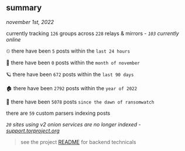 
## summary
_november 1st, 2022_

currently tracking `126` groups across `228` relays & mirrors - _`103` currently online_

⏲ there have been `5` posts within the `last 24 hours`

🦈 there have been `0` posts within the `month of november`

🪐 there have been `672` posts within the `last 90 days`

🏚 there have been `2792` posts within the `year of 2022`

🦕 there have been `5078` posts `since the dawn of ransomwatch`

there are `59` custom parsers indexing posts

_`20` sites using v2 onion services are no longer indexed - [support.torproject.org](https://support.torproject.org/onionservices/v2-deprecation/)_

> see the project [README](https://github.com/joshhighet/ransomwatch#ransomwatch--) for backend technicals
